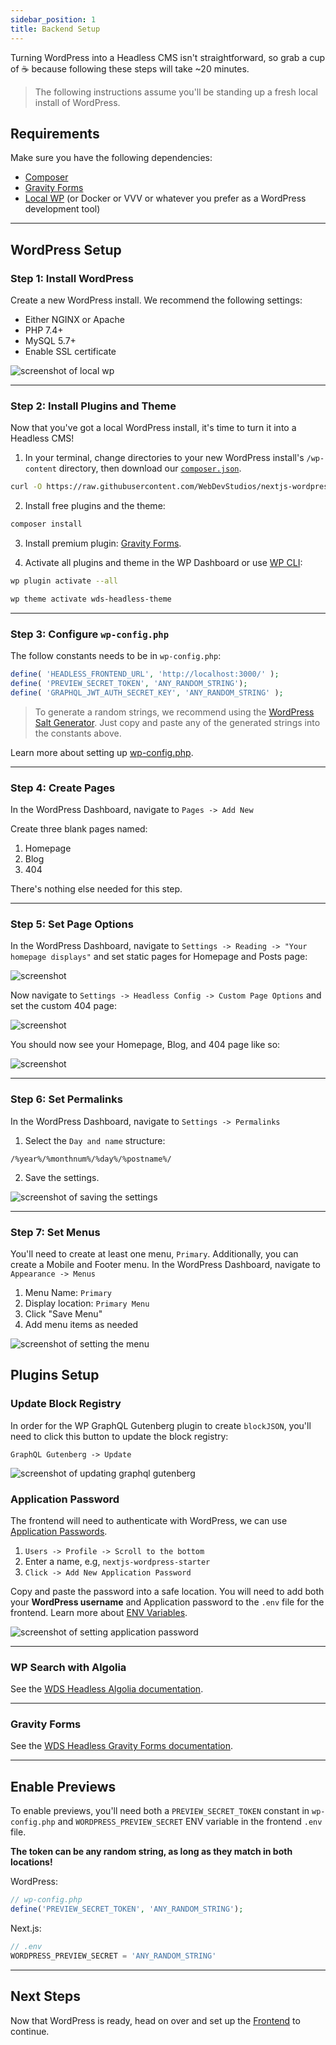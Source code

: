 ```yaml
---
sidebar_position: 1
title: Backend Setup
---
```


Turning WordPress into a Headless CMS isn't straightforward, so grab a cup of ☕️ because following these steps will take ~20 minutes.

> The following instructions assume you'll be standing up a fresh local install of WordPress.

## Requirements

Make sure you have the following dependencies:

- [Composer](https://getcomposer.org/)
- [Gravity Forms](https://www.gravityforms.com/)
- [Local WP](https://localwp.com/) (or Docker or VVV or whatever you prefer as a WordPress development tool)

---

## WordPress Setup

### Step 1: Install WordPress

Create a new WordPress install. We recommend the following settings:

- Either NGINX or Apache
- PHP 7.4+
- MySQL 5.7+
- Enable SSL certificate

![screenshot of local wp](/img/screenshot-local-by-flywheel.png)

---

### Step 2: Install Plugins and Theme

Now that you've got a local WordPress install, it's time to turn it into a Headless CMS!

1. In your terminal, change directories to your new WordPress install's `/wp-content` directory, then download our [`composer.json`](https://raw.githubusercontent.com/WebDevStudios/nextjs-wordpress-starter/canary/backend/composer.json).

```bash
curl -O https://raw.githubusercontent.com/WebDevStudios/nextjs-wordpress-starter/canary/backend/composer.json
```

2. Install free plugins and the theme:

```bash
composer install
```

3. Install premium plugin: [Gravity Forms](https://www.gravityforms.com/).

4. Activate all plugins and theme in the WP Dashboard or use [WP CLI](https://wp-cli.org/):

```bash
wp plugin activate --all
```

```bash
wp theme activate wds-headless-theme
```

---

### Step 3: Configure `wp-config.php`

The follow constants needs to be in `wp-config.php`:

```php
define( 'HEADLESS_FRONTEND_URL', 'http://localhost:3000/' );
define( 'PREVIEW_SECRET_TOKEN', 'ANY_RANDOM_STRING');
define( 'GRAPHQL_JWT_AUTH_SECRET_KEY', 'ANY_RANDOM_STRING' );
```

> To generate a random strings, we recommend using the [WordPress Salt Generator](https://api.wordpress.org/secret-key/1.1/salt/). Just copy and paste any of the generated strings into the constants above.

Learn more about setting up [wp-config.php](/docs/backend/wp-config).

---

### Step 4: Create Pages

In the WordPress Dashboard, navigate to `Pages -> Add New`

Create three blank pages named:

1. Homepage
2. Blog
3. 404

There's nothing else needed for this step.

---

### Step 5: Set Page Options

In the WordPress Dashboard, navigate to `Settings -> Reading -> "Your homepage displays"` and set static pages for Homepage and Posts page:

![screenshot](/img/screenshot-set-page-options.png)

Now navigate to `Settings -> Headless Config -> Custom Page Options` and set the custom 404 page:

![screenshot](/img/screenshot-set-404-page.png)

You should now see your Homepage, Blog, and 404 page like so:

![screenshot](/img/screenshot-set-404-page-2.png)

---

### Step 6: Set Permalinks

In the WordPress Dashboard, navigate to `Settings -> Permalinks`

1. Select the `Day and name` structure:

```text
/%year%/%monthnum%/%day%/%postname%/
```

2. Save the settings.

![screenshot of saving the settings](/img/screenshot-set-permalinks.png)

---

### Step 7: Set Menus

You'll need to create at least one menu, `Primary`. Additionally, you can create a Mobile and Footer menu. In the WordPress Dashboard, navigate to `Appearance -> Menus`

1. Menu Name: `Primary`
2. Display location: `Primary Menu`
3. Click "Save Menu"
4. Add menu items as needed

![screenshot of setting the menu](/img/screenshot-set-menus.png)

## Plugins Setup

### Update Block Registry

In order for the WP GraphQL Gutenberg plugin to create `blockJSON`, you'll need to click this button to update the block registry:

`GraphQL Gutenberg -> Update`

![screenshot of updating graphql gutenberg](/img/screenshot-activate-graphql-gutenberg.png)

### Application Password

The frontend will need to authenticate with WordPress, we can use [Application Passwords](https://make.wordpress.org/core/2020/11/05/application-passwords-integration-guide/).

1. `Users -> Profile -> Scroll to the bottom`
2. Enter a name, e.g, `nextjs-wordpress-starter`
3. `Click -> Add New Application Password`

Copy and paste the password into a safe location. You will need to add both your **WordPress username** and Application password to the `.env` file for the frontend. Learn more about [ENV Variables](/docs/frontend/env-variables).

![screenshot of setting application password](/img/screenshot-set-application-password.png)

---

### WP Search with Algolia

See the [WDS Headless Algolia documentation](https://webdevstudios.github.io/nextjs-wordpress-starter/docs/backend/algolia).

---

### Gravity Forms

See the [WDS Headless Gravity Forms documentation](https://webdevstudios.github.io/nextjs-wordpress-starter/docs/backend/gravity-forms).

---

## Enable Previews

To enable previews, you'll need both a `PREVIEW_SECRET_TOKEN` constant in `wp-config.php` and `WORDPRESS_PREVIEW_SECRET` ENV variable in the frontend `.env` file.

**The token can be any random string, as long as they match in both locations!**

WordPress:

```php
// wp-config.php
define('PREVIEW_SECRET_TOKEN', 'ANY_RANDOM_STRING');
```

Next.js:

```js
// .env
WORDPRESS_PREVIEW_SECRET = 'ANY_RANDOM_STRING'
```

---

## Next Steps

Now that WordPress is ready, head on over and set up the [Frontend](/docs/frontend) to continue.
